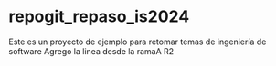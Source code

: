 # repogit_repaso_is2024
Este es un proyecto de ejemplo para retomar temas de ingeniería de software
Agrego la linea desde la ramaA
R2
